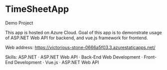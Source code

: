 # TimeSheetApp
Demo Project

This app is hosted on Azure Cloud. Goal of this app is to demonstrate usage of ASP.NET Web API for backend, and vue.js framework for frontend.

Web address: 
https://victorious-stone-0666a5f03.3.azurestaticapps.net/

Skills: ASP.NET · ASP.NET Web API · Back-End Web Development · Front-End Development · Vue.js · ASP.NET Web API
